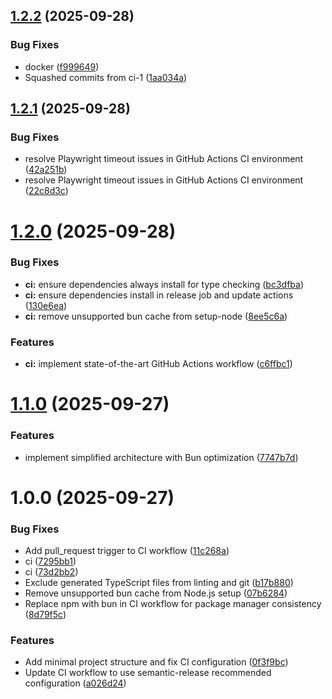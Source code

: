 ## [1.2.2](https://github.com/karlorz/daily-login-assistant/compare/v1.2.1...v1.2.2) (2025-09-28)


### Bug Fixes

* docker ([f999649](https://github.com/karlorz/daily-login-assistant/commit/f999649fd80e0c365e99d6705dfed7b0ae7813d1))
* Squashed commits from ci-1 ([1aa034a](https://github.com/karlorz/daily-login-assistant/commit/1aa034aa5e9deda80411be2822bec38f4aa2b347))

## [1.2.1](https://github.com/karlorz/daily-login-assistant/compare/v1.2.0...v1.2.1) (2025-09-28)


### Bug Fixes

* resolve Playwright timeout issues in GitHub Actions CI environment ([42a251b](https://github.com/karlorz/daily-login-assistant/commit/42a251bcb01cd11c5021534db1fe3e53ed645bcc))
* resolve Playwright timeout issues in GitHub Actions CI environment ([22c8d3c](https://github.com/karlorz/daily-login-assistant/commit/22c8d3cf4f1ae076c6036dfa13aa9d4046111805))

# [1.2.0](https://github.com/karlorz/daily-login-assistant/compare/v1.1.0...v1.2.0) (2025-09-28)


### Bug Fixes

* **ci:** ensure dependencies always install for type checking ([bc3dfba](https://github.com/karlorz/daily-login-assistant/commit/bc3dfba78a634be2025f47416d91c1123956f0c4))
* **ci:** ensure dependencies install in release job and update actions ([130e6ea](https://github.com/karlorz/daily-login-assistant/commit/130e6ea0fe19a5dc9fc3803d0a79988e1faa5507))
* **ci:** remove unsupported bun cache from setup-node ([8ee5c6a](https://github.com/karlorz/daily-login-assistant/commit/8ee5c6a5e416ea0d5b2af686eea06f7764a4bdbb))


### Features

* **ci:** implement state-of-the-art GitHub Actions workflow ([c6ffbc1](https://github.com/karlorz/daily-login-assistant/commit/c6ffbc1a7ad1c09c525b400e6d768b8666d5fcb4))

# [1.1.0](https://github.com/karlorz/daily-login-assistant/compare/v1.0.0...v1.1.0) (2025-09-27)


### Features

* implement simplified architecture with Bun optimization ([7747b7d](https://github.com/karlorz/daily-login-assistant/commit/7747b7df0a18e1c93227c2dd8afa92876dde6859))

# 1.0.0 (2025-09-27)


### Bug Fixes

* Add pull_request trigger to CI workflow ([11c268a](https://github.com/karlorz/daily-login-assistant/commit/11c268a6389ac8584b77feb2df9d0a8d219fc2f6))
* ci ([7295bb1](https://github.com/karlorz/daily-login-assistant/commit/7295bb1d170b6e16b790cdfa813070cca299bd36))
* ci ([73d2bb2](https://github.com/karlorz/daily-login-assistant/commit/73d2bb2a59bbf6cdb3ad18e49a0423060e7b9d2e))
* Exclude generated TypeScript files from linting and git ([b17b880](https://github.com/karlorz/daily-login-assistant/commit/b17b8803aed4f62671e87943de77d9a15852b4bc))
* Remove unsupported bun cache from Node.js setup ([07b6284](https://github.com/karlorz/daily-login-assistant/commit/07b62846702e898a90b49bca4427c6e8f8ba132f))
* Replace npm with bun in CI workflow for package manager consistency ([8d79f5c](https://github.com/karlorz/daily-login-assistant/commit/8d79f5cc675b8b24387c84b141ea98bac2349961))


### Features

* Add minimal project structure and fix CI configuration ([0f3f9bc](https://github.com/karlorz/daily-login-assistant/commit/0f3f9bc0a810497aa39d3ac3c27718780d0c39a5))
* Update CI workflow to use semantic-release recommended configuration ([a026d24](https://github.com/karlorz/daily-login-assistant/commit/a026d240e0505d2e5a628f91a2e2b5b34bd29c59))
